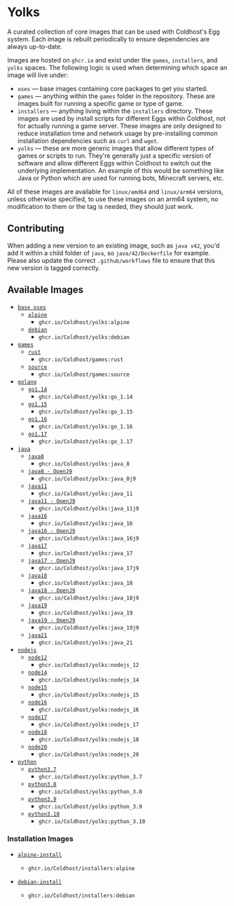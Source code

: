 # Yolks

A curated collection of core images that can be used with Coldhost's Egg system. Each image is rebuilt
periodically to ensure dependencies are always up-to-date.

Images are hosted on `ghcr.io` and exist under the `games`, `installers`, and `yolks` spaces. The following logic
is used when determining which space an image will live under:

* `oses` — base images containing core packages to get you started.
* `games` — anything within the `games` folder in the repository. These are images built for running a specific game
or type of game.
* `installers` — anything living within the `installers` directory. These images are used by install scripts for different
Eggs within Coldhost, not for actually running a game server. These images are only designed to reduce installation time
and network usage by pre-installing common installation dependencies such as `curl` and `wget`.
* `yolks` — these are more generic images that allow different types of games or scripts to run. They're generally just
a specific version of software and allow different Eggs within Coldhost to switch out the underlying implementation. An
example of this would be something like Java or Python which are used for running bots, Minecraft servers, etc.

All of these images are available for `linux/amd64` and `linux/arm64` versions, unless otherwise specified, to use
these images on an arm64 system, no modification to them or the tag is needed, they should just work.

## Contributing

When adding a new version to an existing image, such as `java v42`, you'd add it within a child folder of `java`, so
`java/42/Dockerfile` for example. Please also update the correct `.github/workflows` file to ensure that this new version
is tagged correctly.

## Available Images

* [`base oses`](https://github.com/Coldhost/yolks/tree/master/oses)
  * [`alpine`](https://github.com/Coldhost/yolks/tree/master/oses/alpine)
    * `ghcr.io/Coldhost/yolks:alpine`
  * [`debian`](https://github.com/Coldhost/yolks/tree/master/oses/debian)
    * `ghcr.io/Coldhost/yolks:debian`
* [`games`](https://github.com/Coldhost/yolks/tree/master/games)
  * [`rust`](https://github.com/Coldhost/yolks/tree/master/games/rust)
    * `ghcr.io/Coldhost/games:rust`
  * [`source`](https://github.com/Coldhost/yolks/tree/master/games/source)
    * `ghcr.io/Coldhost/games:source`
* [`golang`](https://github.com/Coldhost/yolks/tree/master/go)
  * [`go1.14`](https://github.com/Coldhost/yolks/tree/master/go/1.14)
    * `ghcr.io/Coldhost/yolks:go_1.14`
  * [`go1.15`](https://github.com/Coldhost/yolks/tree/master/go/1.15)
    * `ghcr.io/Coldhost/yolks:go_1.15`
  * [`go1.16`](https://github.com/Coldhost/yolks/tree/master/go/1.16)
    * `ghcr.io/Coldhost/yolks:go_1.16`
  * [`go1.17`](https://github.com/Coldhost/yolks/tree/master/go/1.17)
    * `ghcr.io/Coldhost/yolks:go_1.17`
* [`java`](https://github.com/Coldhost/yolks/tree/master/java)
  * [`java8`](https://github.com/Coldhost/yolks/tree/master/java/8)
    * `ghcr.io/Coldhost/yolks:java_8`
  * [`java8 - OpenJ9`](https://github.com/Coldhost/yolks/tree/master/java/8j9)
    * `ghcr.io/Coldhost/yolks:java_8j9`
  * [`java11`](https://github.com/Coldhost/yolks/tree/master/java/11)
    * `ghcr.io/Coldhost/yolks:java_11`
  * [`java11 - OpenJ9`](https://github.com/Coldhost/yolks/tree/master/java/11j9)
    * `ghcr.io/Coldhost/yolks:java_11j9`
  * [`java16`](https://github.com/Coldhost/yolks/tree/master/java/16)
    * `ghcr.io/Coldhost/yolks:java_16`
  * [`java16 - OpenJ9`](https://github.com/Coldhost/yolks/tree/master/java/16j9)
    * `ghcr.io/Coldhost/yolks:java_16j9`
  * [`java17`](https://github.com/Coldhost/yolks/tree/master/java/17)
    * `ghcr.io/Coldhost/yolks:java_17`
  * [`java17 - OpenJ9`](https://github.com/Coldhost/yolks/tree/master/java/17j9)
    * `ghcr.io/Coldhost/yolks:java_17j9`
  * [`java18`](https://github.com/Coldhost/yolks/tree/master/java/18)
    * `ghcr.io/Coldhost/yolks:java_18`
  * [`java18 - OpenJ9`](https://github.com/Coldhost/yolks/tree/master/java/18j9)
    * `ghcr.io/Coldhost/yolks:java_18j9`
  * [`java19`](https://github.com/Coldhost/yolks/tree/master/java/19)
    * `ghcr.io/Coldhost/yolks:java_19`
  * [`java19 - OpenJ9`](https://github.com/Coldhost/yolks/tree/master/java/19j9)
    * `ghcr.io/Coldhost/yolks:java_19j9`
  * [`java21`](https://github.com/Coldhost/yolks/tree/master/java/21)
    * `ghcr.io/Coldhost/yolks:java_21`
* [`nodejs`](https://github.com/Coldhost/yolks/tree/master/nodejs)
  * [`node12`](https://github.com/Coldhost/yolks/tree/master/nodejs/12)
    * `ghcr.io/Coldhost/yolks:nodejs_12`
  * [`node14`](https://github.com/Coldhost/yolks/tree/master/nodejs/14)
    * `ghcr.io/Coldhost/yolks:nodejs_14`
  * [`node15`](https://github.com/Coldhost/yolks/tree/master/nodejs/15)
    * `ghcr.io/Coldhost/yolks:nodejs_15`
  * [`node16`](https://github.com/Coldhost/yolks/tree/master/nodejs/16)
    * `ghcr.io/Coldhost/yolks:nodejs_16`
  * [`node17`](https://github.com/Coldhost/yolks/tree/master/nodejs/17)
    * `ghcr.io/Coldhost/yolks:nodejs_17`
  * [`node18`](https://github.com/Coldhost/yolks/tree/master/nodejs/18)
    * `ghcr.io/Coldhost/yolks:nodejs_18`
  * [`node20`](https://github.com/Coldhost/yolks/tree/master/nodejs/18)
    * `ghcr.io/Coldhost/yolks:nodejs_20`
* [`python`](https://github.com/Coldhost/yolks/tree/master/python)
  * [`python3.7`](https://github.com/Coldhost/yolks/tree/master/python/3.7)
    * `ghcr.io/Coldhost/yolks:python_3.7`
  * [`python3.8`](https://github.com/Coldhost/yolks/tree/master/python/3.8)
    * `ghcr.io/Coldhost/yolks:python_3.8`
  * [`python3.9`](https://github.com/Coldhost/yolks/tree/master/python/3.9)
    * `ghcr.io/Coldhost/yolks:python_3.9`
  * [`python3.10`](https://github.com/Coldhost/yolks/tree/master/python/3.10)
    * `ghcr.io/Coldhost/yolks:python_3.10`

### Installation Images

* [`alpine-install`](https://github.com/Coldhost/yolks/tree/master/installers/alpine)
  * `ghcr.io/Coldhost/installers:alpine`

* [`debian-install`](https://github.com/Coldhost/yolks/tree/master/installers/debian)
  * `ghcr.io/Coldhost/installers:debian`
